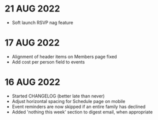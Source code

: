# 21 AUG 2022
- Soft launch RSVP nag feature

# 17 AUG 2022
- Alignment of header items on Members page fixed
- Add cost per person field to events

# 16 AUG 2022
- Started CHANGELOG (better late than never)
- Adjust horizontal spacing for Schedule page on mobile
- Event reminders are now skipped if an entire family has declined
- Added 'nothing this week' section to digest email, when appropriate